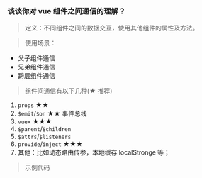 ### 谈谈你对 vue 组件之间通信的理解？

> 定义：不同组件之间的数据交互，使用其他组件的属性及方法。

> 使用场景：

- 父子组件通信
- 兄弟组件通信
- 跨层组件通信

> 组件间通信有以下几种(★ 推荐)

1. `props` ★★
2. `$emit`/`$on` ★★ 事件总线
3. `vuex` ★★★
4. `$parent`/`$children`
5. `$attrs`/`$listeners`
6. `provide`/`inject` ★★★
7. 其他：比如动态路由传参，本地缓存 localStronge 等；

> 示例代码
